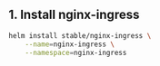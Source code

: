 ## 1. Install nginx-ingress
```bash
helm install stable/nginx-ingress \
    --name=nginx-ingress \
    --namespace=nginx-ingress
```

